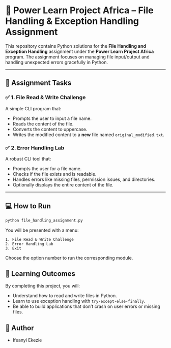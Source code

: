 # 📂 Power Learn Project Africa – File Handling & Exception Handling Assignment

This repository contains Python solutions for the **File Handling and Exception Handling** assignment under the **Power Learn Project Africa** program. The assignment focuses on managing file input/output and handling unexpected errors gracefully in Python.

---

## 📝 Assignment Tasks

### ✅ 1. File Read & Write Challenge
A simple CLI program that:
- Prompts the user to input a file name.
- Reads the content of the file.
- Converts the content to uppercase.
- Writes the modified content to a **new** file named `original_modified.txt`.

### ✅ 2. Error Handling Lab
A robust CLI tool that:
- Prompts the user for a file name.
- Checks if the file exists and is readable.
- Handles errors like missing files, permission issues, and directories.
- Optionally displays the entire content of the file.

---

## 💻 How to Run

```bash
python file_handling_assignment.py
````

You will be presented with a menu:

```
1. File Read & Write Challenge
2. Error Handling Lab
3. Exit
```

Choose the option number to run the corresponding module.


## 🎯 Learning Outcomes

By completing this project, you will:

* Understand how to read and write files in Python.
* Learn to use exception handling with `try-except-else-finally`.
* Be able to build applications that don’t crash on user errors or missing files.


## 🚀 Author

* Ifeanyi Ekezie
